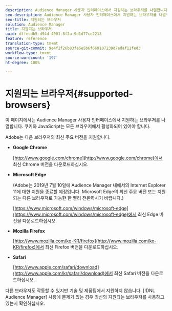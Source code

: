 ```yaml
---
description: Audience Manager 사용자 인터페이스에서 지원하는 브라우저를 나열합니다. 쿠키와 JavaScript는 모든 브라우저에서 활성화되어 있어야 합니다.
seo-description: Audience Manager 사용자 인터페이스에서 지원하는 브라우저를 나열합니다. 쿠키와 JavaScript는 모든 브라우저에서 활성화되어 있어야 합니다.
seo-title: 지원되는 브라우저
solution: Audience Manager
title: 지원되는 브라우저
uuid: dffecdb5-d94d-4001-8f2a-9d1d77ce2213
feature: reference
translation-type: tm+mt
source-git-commit: 9e4f2f26b83fe6e5b6f669107239d7edaf11fed3
workflow-type: tm+mt
source-wordcount: '197'
ht-degree: 100%

---
```



# 지원되는 브라우저{#supported-browsers}

이 페이지에서는 Audience Manager 사용자 인터페이스에서 지원하는 브라우저를 나열합니다. 쿠키와 JavaScript는 모든 브라우저에서 활성화되어 있어야 합니다.

<!-- 

c_supported_browsers.xml

 -->

Adobe는 다음 브라우저의 최신 주요 버전을 지원합니다.

* **Google Chrome**

   [http://www.google.com/chrome](http://www.google.com/chrome)에서 최신 Chrome 버전을 다운로드하십시오.

* **Microsoft Edge**

   (Adobe는 2019년 7월 10일에 Audience Manager 내에서의 Internet Explorer 11에 대한 지원을 종료할 예정입니다. Microsoft Edge의 최신 주요 버전 또는 지원되는 다른 브라우저로 가능한 한 빨리 전환하시기 바랍니다.)

   [https://www.microsoft.com/windows/microsoft-edge](https://www.microsoft.com/windows/microsoft-edge)에서 최신 Edge 버전을 다운로드하십시오.

* **Mozilla Firefox**

   [http://www.mozilla.com/ko-KR/firefox](http://www.mozilla.com/ko-KR/firefox)에서 최신 Firefox 버전을 다운로드하십시오.

* **Safari**

   [http://www.apple.com/safari/download](http://www.apple.com/kr/safari/download)에서 최신 Safari 버전을 다운로드하십시오.

다른 브라우저도 작동할 수 있지만 기술 및 제품팀에서 지원하지 않습니다. [!DNL Audience Manager] 사용에 문제가 있는 경우 최신의 지원되는 브라우저를 사용하고 있는지 확인하십시오.
